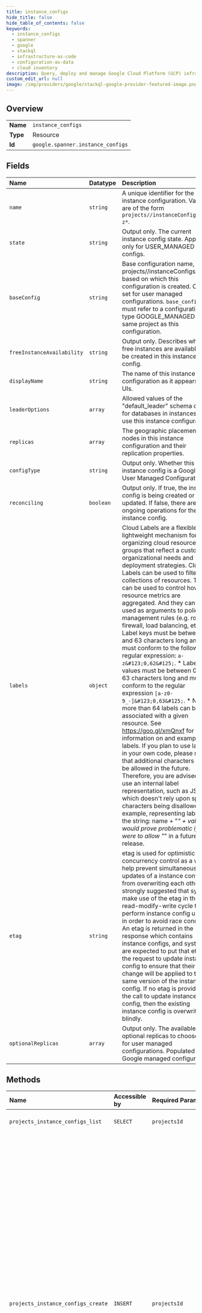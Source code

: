 ```yaml
---
title: instance_configs
hide_title: false
hide_table_of_contents: false
keywords:
  - instance_configs
  - spanner
  - google    
  - stackql
  - infrastructure-as-code
  - configuration-as-data
  - cloud inventory
description: Query, deploy and manage Google Cloud Platform (GCP) infrastructure and resources using SQL
custom_edit_url: null
image: /img/providers/google/stackql-google-provider-featured-image.png
---
```

  
    

## Overview
<table><tbody>
<tr><td><b>Name</b></td><td><code>instance_configs</code></td></tr>
<tr><td><b>Type</b></td><td>Resource</td></tr>
<tr><td><b>Id</b></td><td><code>google.spanner.instance_configs</code></td></tr>
</tbody></table>

## Fields
| Name | Datatype | Description |
|:-----|:---------|:------------|
| `name` | `string` | A unique identifier for the instance configuration. Values are of the form `projects//instanceConfigs/a-z*`. |
| `state` | `string` | Output only. The current instance config state. Applicable only for USER_MANAGED configs. |
| `baseConfig` | `string` | Base configuration name, e.g. projects//instanceConfigs/nam3, based on which this configuration is created. Only set for user managed configurations. `base_config` must refer to a configuration of type GOOGLE_MANAGED in the same project as this configuration. |
| `freeInstanceAvailability` | `string` | Output only. Describes whether free instances are available to be created in this instance config. |
| `displayName` | `string` | The name of this instance configuration as it appears in UIs. |
| `leaderOptions` | `array` | Allowed values of the "default_leader" schema option for databases in instances that use this instance configuration. |
| `replicas` | `array` | The geographic placement of nodes in this instance configuration and their replication properties. |
| `configType` | `string` | Output only. Whether this instance config is a Google or User Managed Configuration. |
| `reconciling` | `boolean` | Output only. If true, the instance config is being created or updated. If false, there are no ongoing operations for the instance config. |
| `labels` | `object` | Cloud Labels are a flexible and lightweight mechanism for organizing cloud resources into groups that reflect a customer's organizational needs and deployment strategies. Cloud Labels can be used to filter collections of resources. They can be used to control how resource metrics are aggregated. And they can be used as arguments to policy management rules (e.g. route, firewall, load balancing, etc.). * Label keys must be between 1 and 63 characters long and must conform to the following regular expression: `a-z&#123;0,62&#125;`. * Label values must be between 0 and 63 characters long and must conform to the regular expression `[a-z0-9_-]&#123;0,63&#125;`. * No more than 64 labels can be associated with a given resource. See https://goo.gl/xmQnxf for more information on and examples of labels. If you plan to use labels in your own code, please note that additional characters may be allowed in the future. Therefore, you are advised to use an internal label representation, such as JSON, which doesn't rely upon specific characters being disallowed. For example, representing labels as the string: name + "_" + value would prove problematic if we were to allow "_" in a future release. |
| `etag` | `string` | etag is used for optimistic concurrency control as a way to help prevent simultaneous updates of a instance config from overwriting each other. It is strongly suggested that systems make use of the etag in the read-modify-write cycle to perform instance config updates in order to avoid race conditions: An etag is returned in the response which contains instance configs, and systems are expected to put that etag in the request to update instance config to ensure that their change will be applied to the same version of the instance config. If no etag is provided in the call to update instance config, then the existing instance config is overwritten blindly. |
| `optionalReplicas` | `array` | Output only. The available optional replicas to choose from for user managed configurations. Populated for Google managed configurations. |
## Methods
| Name | Accessible by | Required Params | Description |
|:-----|:--------------|:----------------|:------------|
| `projects_instance_configs_list` | `SELECT` | `projectsId` | Lists the supported instance configurations for a given project. |
| `projects_instance_configs_create` | `INSERT` | `projectsId` | Creates an instance config and begins preparing it to be used. The returned long-running operation can be used to track the progress of preparing the new instance config. The instance config name is assigned by the caller. If the named instance config already exists, `CreateInstanceConfig` returns `ALREADY_EXISTS`. Immediately after the request returns: * The instance config is readable via the API, with all requested attributes. The instance config's reconciling field is set to true. Its state is `CREATING`. While the operation is pending: * Cancelling the operation renders the instance config immediately unreadable via the API. * Except for deleting the creating resource, all other attempts to modify the instance config are rejected. Upon completion of the returned operation: * Instances can be created using the instance configuration. * The instance config's reconciling field becomes false. Its state becomes `READY`. The returned long-running operation will have a name of the format `/operations/` and can be used to track creation of the instance config. The metadata field type is CreateInstanceConfigMetadata. The response field type is InstanceConfig, if successful. Authorization requires `spanner.instanceConfigs.create` permission on the resource parent. |
| `projects_instance_configs_delete` | `DELETE` | `instanceConfigsId, projectsId` | Deletes the instance config. Deletion is only allowed when no instances are using the configuration. If any instances are using the config, returns `FAILED_PRECONDITION`. Only user managed configurations can be deleted. Authorization requires `spanner.instanceConfigs.delete` permission on the resource name. |
| `_projects_instance_configs_list` | `EXEC` | `projectsId` | Lists the supported instance configurations for a given project. |
| `projects_instance_configs_get` | `EXEC` | `instanceConfigsId, projectsId` | Gets information about a particular instance configuration. |
| `projects_instance_configs_patch` | `EXEC` | `instanceConfigsId, projectsId` | Updates an instance config. The returned long-running operation can be used to track the progress of updating the instance. If the named instance config does not exist, returns `NOT_FOUND`. Only user managed configurations can be updated. Immediately after the request returns: * The instance config's reconciling field is set to true. While the operation is pending: * Cancelling the operation sets its metadata's cancel_time. The operation is guaranteed to succeed at undoing all changes, after which point it terminates with a `CANCELLED` status. * All other attempts to modify the instance config are rejected. * Reading the instance config via the API continues to give the pre-request values. Upon completion of the returned operation: * Creating instances using the instance configuration uses the new values. * The instance config's new values are readable via the API. * The instance config's reconciling field becomes false. The returned long-running operation will have a name of the format `/operations/` and can be used to track the instance config modification. The metadata field type is UpdateInstanceConfigMetadata. The response field type is InstanceConfig, if successful. Authorization requires `spanner.instanceConfigs.update` permission on the resource name. |
